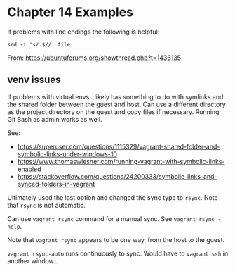 # Chapter 14 Examples

If problems with line endings the following is helpful:

`sed -i 's/.$//' file`

From: <https://ubuntuforums.org/showthread.php?t=1436135>


## venv issues

If problems with virtual envs...likely has something to do with symlinks and the shared folder between the guest and host. Can use a different directory as the project directory on the guest and copy files if necessary. Running Git Bash as admin works as well.

See:

- <https://superuser.com/questions/1115329/vagrant-shared-folder-and-symbolic-links-under-windows-10>
- <https://www.thomaswiesner.com/running-vagrant-with-symbolic-links-enabled>
- <https://stackoverflow.com/questions/24200333/symbolic-links-and-synced-folders-in-vagrant>

Ultimately used the last option and changed the sync type to `rsync`. Note that `rsync` is not automatic.

Can use `vagrant rsync` command for a manual sync. See `vagrant rsync -help`.

Note that `vagrant rsync` appears to be one way, from the host to the guest.

`vagrant rsync-auto` runs continuously to sync. Would have to `vagrant ssh` in another window...
